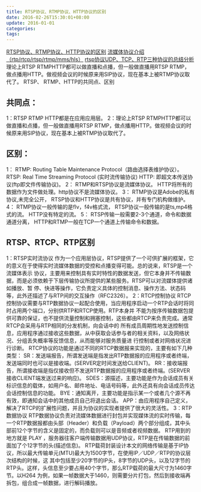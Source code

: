 ```yaml
---
title: RTSP协议、RTMP协议、HTTP协议的区别
date: 2016-02-26T15:30:01+08:00
update: 2016-01-01
categories:
tags:
---
```

[RTSP协议、RTMP协议、HTTP协议的区别](http://easydarwin.org/article/Streaming/141.html)
[流媒体协议介绍（rtp/rtcp/rtsp/rtmp/mms/hls）](http://blog.csdn.net/tttyd/article/details/12032357)
[rtsp协议UDP、TCP、RTP三种协议的总结分析](http://www.cuplayer.com/player/PlayerCode/RTSP/2015/0401/1859.html)
理论上RTSP RTMPHTTP都可以做直播和点播，但一般做直播用RTSP RTMP，做点播用HTTP。做视频会议的时候原来用SIP协议，现在基本上被RTMP协议取代了。
RTSP、 RTMP、HTTP的共同点、区别
## 共同点：
1：RTSP RTMP HTTP都是在应用应用层。
2：理论上RTSP RTMPHTTP都可以做直播和点播，但一般做直播用RTSP RTMP，做点播用HTTP。做视频会议的时候原来用SIP协议，现在基本上被RTMP协议取代了。
## 区别：
1：
RTMP: Routing Table Maintenance Protocol（路由选择表维护协议）。
RTSP: Real Time Streaming Protocol (实时流传输协议)
HTTP: 即超文本传送协议(ftp即文件传输协议)。
2：
RTMP和RTSP协议是流媒体协议。
HTTP将所有的数据作为文件做处理。http协议不是流媒体协议。
3：
RTMP协议是Adobe的私有协议,未完全公开，
RTSP协议和HTTP协议是共有协议，并有专门机构做维护。
4：
RTMP协议一般传输的是flv，f4v格式流，
RTSP协议一般传输的是ts,mp4格式的流。
HTTP没有特定的流。
5：
RTSP传输一般需要2-3个通道，命令和数据通道分离，
HTTP和RTMP一般在TCP一个通道上传输命令和数据。
## RTSP、RTCP、RTP区别
1：RTSP实时流协议
作为一个应用层协议，RTSP提供了一个可供扩展的框架，它的意义在于使得实时流媒体数据的受控和点播变得可能。总的说来，RTSP是一个流媒体表示 协议，主要用来控制具有实时特性的数据发送，但它本身并不传输数据，而是必须依赖于下层传输协议所提供的某些服务。RTSP可以对流媒体提供诸如播放、暂 停、快进等操作，它负责定义具体的控制消息、操作方法、状态码等，此外还描述了与RTP间的交互操作（RFC2326）。
2：RTCP控制协议
RTCP控制协议需要与RTP数据协议一起配合使用，当应用程序启动一个RTP会话时将同时占用两个端口，分别供RTP和RTCP使用。RTP本身并 不能为按序传输数据包提供可靠的保证，也不提供流量控制和拥塞控制，这些都由RTCP来负责完成。通常RTCP会采用与RTP相同的分发机制，向会话中的 所有成员周期性地发送控制信息，应用程序通过接收这些数据，从中获取会话参与者的相关资料，以及网络状况、分组丢失概率等反馈信息，从而能够对服务质量进 行控制或者对网络状况进行诊断。
RTCP协议的功能是通过不同的RTCP数据报来实现的，主要有如下几种类型：
SR：发送端报告，所谓发送端是指发出RTP数据报的应用程序或者终端，发送端同时也可以是接收端。(SERVER定时间发送给CLIENT)。
RR：接收端报告，所谓接收端是指仅接收但不发送RTP数据报的应用程序或者终端。(SERVER接收CLIENT端发送过来的响应)。
SDES：源描述，主要功能是作为会话成员有关标识信息的载体，如用户名、邮件地址、电话号码等，此外还具有向会话成员传达会话控制信息的功能。
BYE：通知离开，主要功能是指示某一个或者几个源不再有效，即通知会话中的其他成员自己将退出会话。
APP：由应用程序自己定义，解决了RTCP的扩展性问题，并且为协议的实现者提供了很大的灵活性。
3：RTP数据协议
RTP数据协议负责对流媒体数据进行封包并实现媒体流的实时传输，每一个RTP数据报都由头部（Header）和负载（Payload）两个部分组成，其中头部前12个字节的含义是固定的，而负载则可以是音频或者视频数据。
RTP用到的地方就是 PLAY ，服务器往客户端传输数据用UDP协议，RTP是在传输数据的前面加了个12字节的头(描述信息)。
RTP载荷封装设计本文的网络传输是基于IP协议，所以最大传输单元(MTU)最大为1500字节，在使用IP／UDP／RTP的协议层次结构的时候，这 其中包括至少20字节的IP头，8字节的UDP头，以及12字节的RTP头。这样，头信息至少要占用40个字节，那么RTP载荷的最大尺寸为1460字 节。以H264 为例，如果一帧数据大于1460，则需要分片打包，然后到接收端再拆包，组合成一帧数据，进行解码播放。
